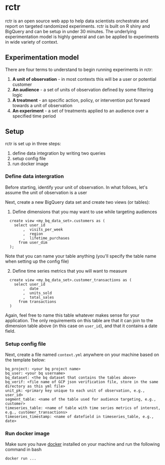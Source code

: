 # rctr

rctr is an open source web app to help data scientists orchestrate and report on targeted randomized experiments. rctr is built on R shiny and BigQuery and can be setup in under 30 minutes. The underlying experimentation model is highly general and can be applied to experiments in wide variety of context. 

## Experimentation model

There are four terms to understand to begin running experiments in rctr:

1. **A unit of observation** - in most contexts this will be a user or potential customer
2. **An audience** - a set of units of observation defined by some filtering logic
3. **A treatment** - an specific action, policy, or intervention put forward towards a unit of observation
4. **An experiment** - a set of treatments applied to an audience over a specified time period

## Setup

rctr is set up in three steps:

1. define data integration by writing two queries
2. setup config file
3. run docker image

### Define data intergration

Before starting, identify your unit of observation. In what follows, let's assume the unit of observation is a user

Next, create a new BigQuery data set and create two views (or tables):

1. Define dimensions that you may want to use while targeting audiences
  
```
  create view <my_bq_data_set>.customers as (
    select user_id
        ,  visits_per_week
        ,  region
        ,  lifetime_purchases
      from user_dim
  );
```

Note that you can name your table anything (you'll specify the table name when setting up the config file)

2. Define time series metrics that you will want to measure

```
  create view <my_bq_data_set>.customer_transactions as (
    select user_id
        ,  date
        ,  units_sold
        ,  total_sales
      from transactions
  )
```

Again, feel free to name this table whatever makes sense for your application. The only requirements on this table are that it can join to the dimension table above (in this case on `user_id`), and that it contains a date field.

### Setup config file

Next, create a file named `context.yml` anywhere on your machine based on the template below:


```
bq_project: <your bq project name>
bq_user: <your bq username>
bq_dataset: <the bq dataset that contains the tables above>
bq_verif: <file name of GCP json verification file, store in the same directory as this yml file>
unit_pk: <primary key unique to each unit of observation, e.g., user_id>
segment_table: <name of the table used for audience targeting, e.g., customer>
timeseries_table: <name of table with time series metrics of interest, e.g., customer_transactions>
timeseries_timestamp: <name of datefield in timeseries_table, e.g., date>

```

### Run docker image

Make sure you have [docker](https://docs.docker.com/) installed on your machine and run the following command in bash

```
docker run ...
```




